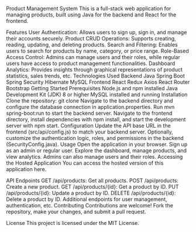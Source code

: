 Product Management System
This is a full-stack web application for managing products, built using Java for the backend and React for the frontend.

Features
User Authentication: Allows users to sign up, sign in, and manage their accounts securely.
Product CRUD Operations: Supports creating, reading, updating, and deleting products.
Search and Filtering: Enables users to search for products by name, category, or price range.
Role-Based Access Control: Admins can manage users and their roles, while regular users have access to product management functionalities.
Dashboard Analytics: Provides insights through graphical representations of product statistics, sales trends, etc.
Technologies Used
Backend
Java
Spring Boot
Spring Security
Hibernate
MySQL
Frontend
React
Redux
Axios
React Router
Bootstrap
Getting Started
Prerequisites
Node.js and npm installed
Java Development Kit (JDK) 8 or higher
MySQL installed and running
Installation
Clone the repository: git clone <repository-url>
Navigate to the backend directory and configure the database connection in application.properties.
Run mvn spring-boot:run to start the backend server.
Navigate to the frontend directory, install dependencies with npm install, and start the development server with npm start.
Configuration
Update the API base URL in the frontend (src/api/config.js) to match your backend server.
Optionally, customize the authentication logic, roles, and permissions in the backend (SecurityConfig.java).
Usage
Open the application in your browser.
Sign up as an admin or regular user.
Explore the dashboard, manage products, and view analytics.
Admins can also manage users and their roles.
Accessing the Hosted Application
You can access the hosted version of this application here.

API Endpoints
GET /api/products: Get all products.
POST /api/products: Create a new product.
GET /api/products/{id}: Get a product by ID.
PUT /api/products/{id}: Update a product by ID.
DELETE /api/products/{id}: Delete a product by ID.
Additional endpoints for user management, authentication, etc.
Contributing
Contributions are welcome! Fork the repository, make your changes, and submit a pull request.

License
This project is licensed under the MIT License.
